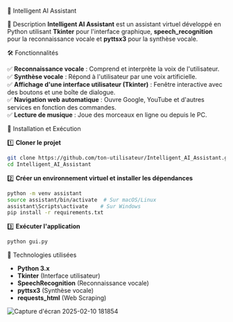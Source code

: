 🤖 Intelligent AI Assistant

📌 Description
**Intelligent AI Assistant** est un assistant virtuel développé en Python utilisant **Tkinter** pour l'interface graphique, **speech_recognition** pour la reconnaissance vocale et **pyttsx3** pour la synthèse vocale.

🛠️ Fonctionnalités

✅ **Reconnaissance vocale** : Comprend et interprète la voix de l'utilisateur.  
✅ **Synthèse vocale** : Répond à l'utilisateur par une voix artificielle.  
✅ **Affichage d'une interface utilisateur (Tkinter)** : Fenêtre interactive avec des boutons et une boîte de dialogue.  
✅ **Navigation web automatique** : Ouvre Google, YouTube et d'autres services en fonction des commandes.  
✅ **Lecture de musique** : Joue des morceaux en ligne ou depuis le PC.



🚀 Installation et Exécution

 1️⃣ **Cloner le projet**
```bash
git clone https://github.com/ton-utilisateur/Intelligent_AI_Assistant.git
cd Intelligent_AI_Assistant
```

2️⃣ **Créer un environnement virtuel et installer les dépendances**
```bash
python -m venv assistant
source assistant/bin/activate  # Sur macOS/Linux
assistant\Scripts\activate    # Sur Windows
pip install -r requirements.txt
```

3️⃣ **Exécuter l'application**
```bash
python gui.py
```

📌 Technologies utilisées
- **Python 3.x**
- **Tkinter** (Interface utilisateur)
- **SpeechRecognition** (Reconnaissance vocale)
- **pyttsx3** (Synthèse vocale)
- **requests_html** (Web Scraping)


![Capture d'écran 2025-02-10 181854](https://github.com/user-attachments/assets/a111ceea-0bc5-4b32-a880-43b6878d9c51)

